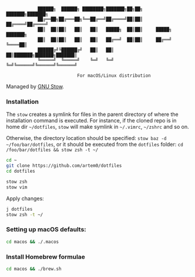                 ██████╗  ██████╗ ████████╗███████╗██╗██╗     ███████╗███████╗
                ██╔══██╗██╔═══██╗╚══██╔══╝██╔════╝██║██║     ██╔════╝██╔════╝
                ██║  ██║██║   ██║   ██║   █████╗  ██║██║     █████╗  ███████╗
                ██║  ██║██║   ██║   ██║   ██╔══╝  ██║██║     ██╔══╝  ╚════██║
                ██████╔╝╚██████╔╝   ██║   ██║     ██║███████╗███████╗███████║
                ╚═════╝  ╚═════╝    ╚═╝   ╚═╝     ╚═╝╚══════╝╚══════╝╚══════╝
                
                               For macOS/Linux distribution


Managed by [GNU Stow][].

[GNU Stow]: https://www.gnu.org/software/stow/

### Installation

The `stow` creates a symlink for files in the parent directory of where the installation command is executed.
For instance, if the cloned repo is in home dir `~/dotfiles`, `stow` will make symlink in `~/.vimrc`, `~/zshrc`  and so on.

Otherwise, the directory location should be specified: `stow baz -d ~/foo/bar/dotfiles`, 
or it should be executed from the `dotfiles` folder: `cd /foo/bar/dotfiles && stow zsh -t ~/`

```bash
cd ~
git clone https://github.com/artem0/dotfiles
cd dotfiles

stow zsh
stow vim
```

Apply changes:
```bash
j dotfiles
stow zsh -t ~/
```

### Setting up macOS defaults:

```bash
cd macos && ./.macos
```

### Install Homebrew formulae

```bash
cd macos && ./brew.sh
```

